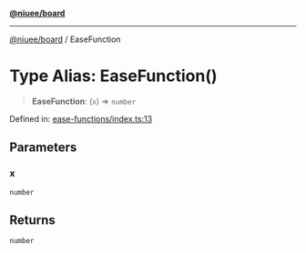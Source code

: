 [**@niuee/board**](../README.md)

***

[@niuee/board](../globals.md) / EaseFunction

# Type Alias: EaseFunction()

> **EaseFunction**: (`x`) => `number`

Defined in: [ease-functions/index.ts:13](https://github.com/niuee/board/blob/e6c1edcccf6525a0cc9088782c7c4653e837f533/src/ease-functions/index.ts#L13)

## Parameters

### x

`number`

## Returns

`number`
